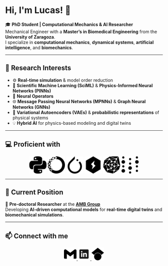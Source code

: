 # Hi, I'm **Lucas**! 👋

🎓 **PhD Student | Computational Mechanics & AI Researcher**  
Mechanical Engineer with a **Master’s in Biomedical Engineering** from the **University of Zaragoza**.  
I specialize in **computational mechanics**, **dynamical systems**, **artificial intelligence**, and **biomechanics**.

---

## 🔬 Research Interests

- ⚙️ **Real-time simulation** & model order reduction  
- 🧠 **Scientific Machine Learning (SciML)** & **Physics-Informed Neural Networks (PINNs)**  
- 🔗 **Neural Operators**  
- 🌐 **Message Passing Neural Networks (MPNNs)** & **Graph Neural Networks (GNNs)**  
- 🎲 **Variational Autoencoders (VAEs)** & **probabilistic representations** of physical systems  
- 💡 **Hybrid AI** for physics-based modeling and digital twins  

---

## 💻 Proficient with

<p align="center">
  <img src="python.svg" alt="Python" width="55" height="55"/>
  <img src="anaconda.svg" alt="Anaconda" width="55" height="55"/>
  <img src="pytorch.svg" alt="PyTorch" width="55" height="55"/>
  <img src="lightning.svg" alt="PyTorch Lightning" width="55" height="55"/>
  <img src="pyg.svg" alt="PyTorch Geometric" width="55" height="55"/>
  <img src="weightsandbiases.svg" alt="Weights & Biases" width="55" height="55"/>
</p>

---

## 🧭 Current Position

📍 **Pre-doctoral Researcher** at the [**AMB Group**](https://amb.unizar.es/)  
Developing **AI-driven computational models** for **real-time digital twins** and **biomechanical simulations**.

---

## 📫 Connect with me

<p align="center">
  <a href="mailto:ltesan@unizar.es" title="Gmail">
    <img src="gmail.svg" alt="Gmail" width="40" height="40"/>
  </a>
  <a href="https://www.linkedin.com/in/lucas-tesan-ingbiozar/" target="_blank" title="LinkedIn">
    <img src="icons8-linkedin.svg" alt="LinkedIn" width="40" height="40"/>
  </a>
  <a href="https://scholar.google.es/citations?user=oPXUG4YAAAAJ&hl=es" target="_blank" title="Google Scholar">
    <img src="googlescholar.svg" alt="Google Scholar" width="40" height="40"/>
  </a>
</p>
